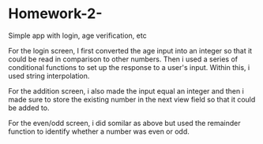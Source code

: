 # Homework-2-
Simple app with login, age verification, etc

For the login screen, I first converted the age input into an integer so that it could be read in comparison to other numbers.
Then i used a series of conditional functions to set up the response to a user's input. Within this, i used string interpolation. 

For the addition screen, i also made the input equal an integer and then i made sure to store the existing number
in the next view field so that it could be added to. 

For the even/odd screen, i did somilar as above but used the remainder function to identify whether a number was even
or odd.

